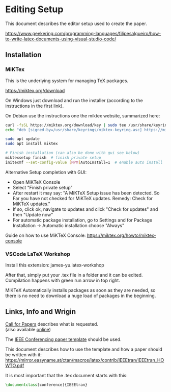# Editing Setup

This document describes the editor setup used to create the paper.

https://www.geekering.com/programming-languages/filipesalgueiro/how-to-write-latex-documents-using-visual-studio-code/

## Installation

### MiKTex

This is the underlying system for managing TeX packages.

https://miktex.org/download

On Windows just download and run the installer (according to the instructions in the first link).

On Debian use the instructions one the miktex website, summarized here:

```bash
curl -fsSL https://miktex.org/download/key | sudo tee /usr/share/keyrings/miktex-keyring.asc > /dev/null
echo "deb [signed-by=/usr/share/keyrings/miktex-keyring.asc] https://miktex.org/download/debian bookworm universe" | sudo tee /etc/apt/sources.list.d/miktex.list

sudo apt update
sudo apt install miktex

# Finish installation (can also be done with gui see below)
miktexsetup finish  # finish private setup
initexmf --set-config-value [MPM]AutoInstall=1  # enable auto install
```

Alternative Setup completion with GUI:

- Open MiKTeX Console
- Select "Finish private setup"
- After restart it may say: "A MiKTeX Setup issue has been detected. So Far you have not checked for MiKTeX updates. Remedy: Check for MiKTeX updates."
- If so, click ok, navigate to updates and click "Check for updates" and then "Update now"
- For automatic package installation, go to Settings and for Package Installation -> Automatic installation choose "Always"


Guide on how to use MiKTeX Console: https://miktex.org/howto/miktex-console


### VSCode LaTeX Workshop

Install this extension: james-yu.latex-workshop

After that, simply put your .tex file in a folder and it can be edited. Compilation happens with green run arrow in top right.

MiKTeX Automatically installs packages as soon as they are needed, so there is no need to download a huge load of packages in the beginning.


## Links, Info and Wrigin

[Call for Papers](info/2024-Call-for-Papers.pdf) describes what is requested.<br>
(also available [online](https://ecer.pria.at/wp-content/uploads/2024/01/2024-Call-for-Papers.pdf))

The [IEEE Conferencing paper template](https://www.ieee.org/conferences/publishing/templates.html) should be used.

This document describes how to use the template and how a paper should be written with it: https://mirror.easyname.at/ctan/macros/latex/contrib/IEEEtran/IEEEtran_HOWTO.pdf

It is most important that the .tex document starts with this:

```tex
\documentclass[conference]{IEEEtran}
```





